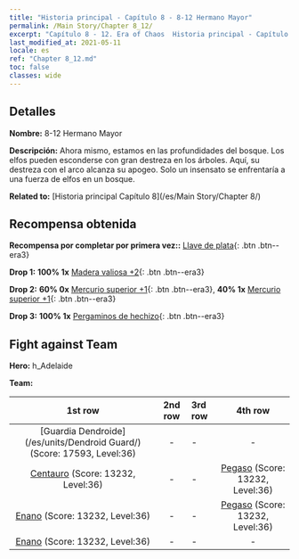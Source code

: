 ```yaml
---
title: "Historia principal - Capítulo 8 - 8-12 Hermano Mayor"
permalink: /Main Story/Chapter 8_12/
excerpt: "Capítulo 8 - 12. Era of Chaos  Historia principal - Capítulo 8_12. 8-12 Hermano Mayor"
last_modified_at: 2021-05-11
locale: es
ref: "Chapter 8_12.md"
toc: false
classes: wide
---
```


## Detalles

 **Nombre:** 8-12 Hermano Mayor

 **Descripción:** Ahora mismo, estamos en las profundidades del bosque. Los elfos pueden esconderse con gran destreza en los árboles. Aquí, su destreza con el arco alcanza su apogeo. Solo un insensato se enfrentaría a una fuerza de elfos en un bosque.

 **Related to:** [Historia principal Capítulo 8](/es/Main Story/Chapter 8/)

## Recompensa obtenida

 **Recompensa por completar por primera vez::** [Llave de plata](/ItemsES/con_693/){: .btn .btn--era3}

 **Drop 1:** **100% 1x** [Madera valiosa +2](/ItemsES/mat_27/){: .btn .btn--era3}

 **Drop 2:** **60% 0x** [Mercurio superior +1](/ItemsES/mat_21/){: .btn .btn--era3}, **40% 1x** [Mercurio superior +1](/ItemsES/mat_21/){: .btn .btn--era3}

 **Drop 3:** **100% 1x** [Pergaminos de hechizo](/ItemsES/con_694/){: .btn .btn--era3}


## Fight against Team
 **Hero:** h_Adelaide

 **Team:**


  | 1st row | 2nd row | 3rd row | 4th row |
  |:----:|:----:|:----|:----:|
  | [Guardia Dendroide](/es/units/Dendroid Guard/) (Score: 17593, Level:36)  | - | - | - |
  | [Centauro](/es/units/Centaur/) (Score: 13232, Level:36)  | - | - | [Pegaso](/es/units/Pegasus/) (Score: 13232, Level:36)  |
  | [Enano](/es/units/Dwarf/) (Score: 13232, Level:36)  | - | - | [Pegaso](/es/units/Pegasus/) (Score: 13232, Level:36)  |
  | [Enano](/es/units/Dwarf/) (Score: 13232, Level:36)  | - | - | - |


